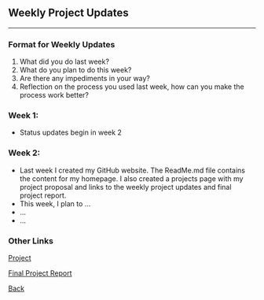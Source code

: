 <!---
layout: page
title: "Updates"
permalink: /project/updates
--->

## Weekly Project Updates
---
### Format for Weekly Updates
1. What did you do last week?
2. What do you plan to do this week?
3. Are there any impediments in your way?
4. Reflection on the process you used last week, how can you make the process work better? 

### Week 1:
* Status updates begin in week 2

### Week 2:
* Last week I created my GitHub website. The ReadMe.md file contains the content for my homepage. I also created a projects page with my project proposal and links to the weekly project updates and final project report.
* This week, I plan to ...
* ...
* ...


### Other Links
[Project](./project)

[Final Project Report](./project/final)

[Back](./)
